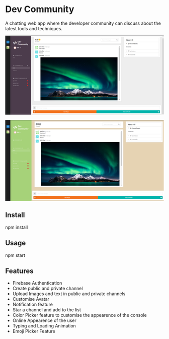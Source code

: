 # Dev Community
A chatting web app where the developer community can discuss about the latest tools and techniques.

![](Screenshot%20(292).png)

![](Screenshot%20(291).png)

## Install
npm install

## Usage
npm start


## Features

- Firebase Authentication
- Create public and private channel
- Upload Images and text in public and private channels
- Customise Avatar
- Notification feature
- Star a channel and add to the list
- Color Picker feature to customise the appearence of the console
- Online Appearence of the user
- Typing and Loading Animation
- Emoji Picker Feature
